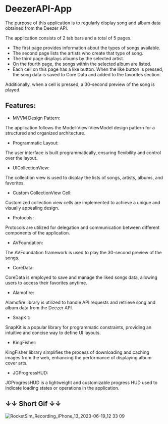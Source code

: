 # DeezerAPI-App

The purpose of this application is to regularly display song and album data obtained from the Deezer API.

The application consists of 2 tab bars and a total of 5 pages.

* The first page provides information about the types of songs available.
* The second page lists the artists who create that type of song.
* The third page displays albums by the selected artist.
* On the fourth page, the songs within the selected album are listed.
* Each cell on this page has a like button. When the like button is pressed, the song data is saved to Core Data and added to the favorites section.

Additionally, when a cell is pressed, a 30-second preview of the song is played.

## Features:

* MVVM Design Pattern: 

The application follows the Model-View-ViewModel design pattern for a structured and organized architecture.
* Programmatic Layout: 

The user interface is built programmatically, ensuring flexibility and control over the layout.
* UICollectionView: 

The collection view is used to display the lists of songs, artists, albums, and favorites.
* Custom CollectionView Cell: 

Customized collection view cells are implemented to achieve a unique and visually appealing design.
* Protocols: 

Protocols are utilized for delegation and communication between different components of the application.
* AVFoundation: 

The AVFoundation framework is used to play the 30-second preview of the songs.
* CoreData: 

CoreData is employed to save and manage the liked songs data, allowing users to access their favorites anytime.
* Alamofire: 

Alamofire library is utilized to handle API requests and retrieve song and album data from the Deezer API.
* SnapKit: 

SnapKit is a popular library for programmatic constraints, providing an intuitive and concise way to define UI layouts.
* KingFisher: 

KingFisher library simplifies the process of downloading and caching images from the web, enhancing the performance of displaying album cover arts.
* JGProgressHUD: 

JGProgressHUD is a lightweight and customizable progress HUD used to indicate loading states or operations in the application.



## ↓↓ Short Gif ↓↓
![RocketSim_Recording_iPhone_13_2023-06-19_12 33 09](https://github.com/burrakerden/DeezerAPI-App/assets/116464498/a1f88c77-be6c-497c-9996-c8609e3ed22c)

